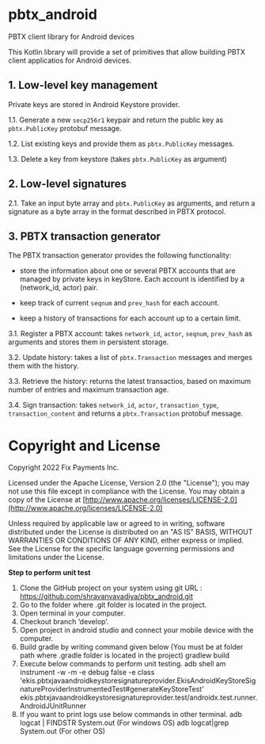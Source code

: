 # pbtx_android
PBTX client library for Android devices

This Kotlin library will provide a set of primitives that allow building PBTX client applicatios for Android devices.

## 1. Low-level key management

Private keys are stored in Android Keystore provider. 

1.1. Generate a new `secp256r1` keypair and return the public key as `pbtx.PublicKey` protobuf message.

1.2. List existing keys and provide them as `pbtx.PublicKey` messages.

1.3. Delete a key from keystore (takes `pbtx.PublicKey` as argument)

## 2. Low-level signatures

2.1. Take an input byte array and `pbtx.PublicKey` as arguments, and return a signature as a byte array in the format described in PBTX protocol.

## 3. PBTX transaction generator

The PBTX transaction generator provides the following functionality:

* store the information about one or several PBTX accounts that are managed by private keys in keyStore. Each account is identified by a (network_id, actor) pair.

* keep track of current `seqnum` and `prev_hash` for each account.

* keep a history of transactions for each account up to a certain limit.


3.1. Register a PBTX account: takes `network_id`, `actor`, `seqnum`, `prev_hash` as arguments and stores them in persistent storage.

3.2. Update history: takes a list of `pbtx.Transaction` messages and merges them with the history.

3.3. Retrieve the history: returns the latest transactios, based on maximum number of entries and maximum transaction age.

3.4. Sign transaction: takes `network_id`, `actor`, `transaction_type`, `transaction_content` and returns a `pbtx.Transaction` protobuf message.



Copyright and License
=====================

Copyright 2022 Fix Payments Inc.

Licensed under the Apache License, Version 2.0 (the "License"); you
may not use this file except in compliance with the License.  You may
obtain a copy of the License at
[http://www.apache.org/licenses/LICENSE-2.0](http://www.apache.org/licenses/LICENSE-2.0)

Unless required by applicable law or agreed to in writing, software
distributed under the License is distributed on an "AS IS" BASIS,
WITHOUT WARRANTIES OR CONDITIONS OF ANY KIND, either express or
implied.  See the License for the specific language governing
permissions and limitations under the License.

**Step to perform unit test**

1) Clone the GitHub project on your system using git URL : https://github.com/shravanvavadiya/pbtx_android.git
2) Go to the folder where .git folder is located in the project.
3) Open terminal in your computer.
4) Checkout branch ‘develop’.
5) Open project in android studio and connect your mobile device with the computer.
6) Build gradle by writing  command given below (You must be at folder path where .gradle folder is located in the project)
gradlew build
7) Execute below commands to perform unit testing.
adb shell am instrument -w -m	-e debug false -e class 'ekis.pbtxjavaandroidkeystoresignatureprovider.EkisAndroidKeyStoreSignatureProviderInstrumentedTest#generateKeyStoreTest' ekis.pbtxjavaandroidkeystoresignatureprovider.test/androidx.test.runner.AndroidJUnitRunner
8) If you want to print logs use below commands in other terminal.
adb logcat | FINDSTR System.out (For windows OS)
adb logcat|grep System.out (For other OS)


